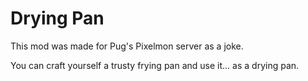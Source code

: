 # Drying Pan
This mod was made for Pug's Pixelmon server as a joke.

You can craft yourself a trusty frying pan and use it... as a drying pan.